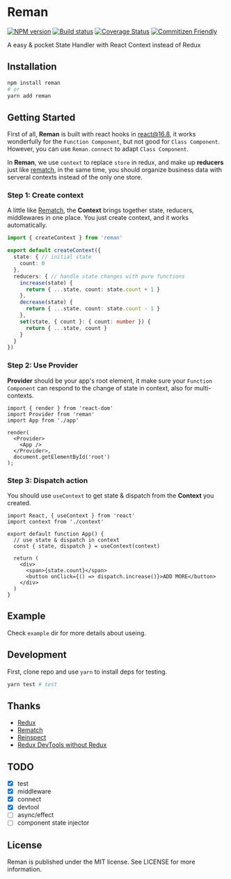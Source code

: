 # Reman

[![NPM version][npm-badge]][npm-url]
[![Build status][travis-badge]][travis-url]
[![Coverage Status][coverage-badge]][coverage-url]
[![Commitizen Friendly][commitizen-badge]][commitizen-url]

A easy & pocket State Handler with React Context instead of Redux

## Installation

```sh
npm install reman 
# or
yarn add reman
```

## Getting Started

First of all, **Reman** is built with react hooks in react@16.8, it works wonderfully for the `Function Component`, but not good for `Class Component`. However, you can use `Reman.connect` to adapt `Class Component`.

In **Reman**, we use `context` to replace `store` in redux, and make up **reducers** just like [rematch][rematch-url], in the same time, you should organize business data with serveral contexts instead of the only one store.

### Step 1: Create context

A little like [Rematch][rematch-url], the **Context** brings together state, reducers, middlewares in one place. You just create context, and it works automatically.

```ts
import { createContext } from 'reman'

export default createContext({
  state: { // initial state
    count: 0
  },
  reducers: { // handle state changes with pure functions 
    increase(state) {
      return { ...state, count: state.count + 1 }
    },
    decrease(state) {
      return { ...state, count: state.count - 1 }
    },
    set(state, { count }: { count: number }) {
      return { ...state, count }
    }
  }
})
```

### Step 2: Use Provider

**Provider** should be your app's root element, it make sure your `Function Component` can respond to the change of state in context, also for multi-contexts.

```tsx
import { render } from 'react-dom'
import Provider from 'reman'
import App from './app'

render(
  <Provider>
    <App />
  </Provider>,
  document.getElementById('root')
);
```

### Step 3: Dispatch action

You should use `useContext` to get state & dispatch from the **Context** you created.

```tsx
import React, { useContext } from 'react'
import context from './context'

export default function App() {
  // use state & dispatch in context
  const { state, dispatch } = useContext(context)

  return (
    <div>
      <span>{state.count}</span>
      <button onClick={() => dispatch.increase()}>ADD MORE</button>
    </div>
  )
}
```

## Example

Check `example` dir for more details about useing.

## Development

First, clone repo and use `yarn` to install deps for testing.

```sh
yarn test # test 
```

## Thanks

- [Redux][redux-url]
- [Rematch][rematch-url]
- [Reinspect][reinspect-url]
- [Redux DevTools without Redux][redux-devtools-without-redux-url]

## TODO

- [x] test
- [x] middleware
- [x] connect
- [x] devtool
- [ ] async/effect
- [ ] component state injector

## License

Reman is published under the MIT license. See LICENSE for more information.

[npm-url]: https://npmjs.org/package/reman
[npm-badge]: http://img.shields.io/npm/v/reman.svg?style=flat
[travis-url]: https://travis-ci.org/teabyii/reman
[travis-badge]: http://img.shields.io/travis/teabyii/reman.svg?style=flat
[coverage-url]: https://coveralls.io/github/teabyii/reman
[coverage-badge]: http://img.shields.io/coveralls/teabyii/reman.svg?style=flat
[commitizen-url]: http://commitizen.github.io/cz-cli/
[commitizen-badge]: https://img.shields.io/badge/commitizen-friendly-brightgreen.svg?style=flat
[redux-url]: https://github.com/reduxjs/redux
[rematch-url]: https://rematch.github.io/rematch/#
[redux-devtools-without-redux-url]: https://medium.com/@zalmoxis/redux-devtools-without-redux-or-how-to-have-a-predictable-state-with-any-architecture-61c5f5a7716f
[reinspect-url]: https://github.com/troch/reinspect
